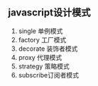 ## javascript设计模式
1. single   单例模式
2. factory  工厂模式
3. decorate 装饰者模式
4. proxy    代理模式
5. strategy 策略模式
6. subscribe订阅者模式
